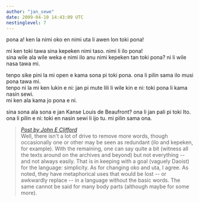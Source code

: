 ```yaml
---
author: "jan_sewe"
date: 2009-04-10 14:43:09 UTC
nestinglevel: 7
---
```

pona a! ken la nimi oko en nimi uta li awen lon toki pona!  
  
mi ken toki tawa sina kepeken nimi taso. nimi li ilo pona!  
sina wile ala wile weka e nimi ilo anu nimi kepeken tan toki pona? ni li wile nasa tawa mi.  
  
tenpo sike pini la mi open e kama sona pi toki pona. ona li pilin sama ilo musi pona tawa mi.  
tenpo ni la mi ken lukin e ni: jan pi mute lili li wile kin e ni: toki pona li kama nasin sewi.  
mi ken ala kama jo pona e ni.  
  
sina sona ala sona e jan Kanse Louis de Beaufront? ona li jan pali pi toki Ito.  
ona li pilin e ni: toki en nasin sewi li ijo tu. mi pilin sama ona.  

> [_Post by John E Clifford_](/P8r8m1QG/nimi-oko-en-nimi-uta#post7)  
> Well, there isn't a lot of drive to remove more words, though occasionally one or other may be seen as redundant (ilo and kepeken, for example). With the remaining, one can say quite a bit (witness all the texts around on the archives and beyond) but not everything -- and not always easily. That is in keeping with a goal (vaguely Daoist) for the language: simplicity. As for changing oko and uta, I agree. As noted, they have metaphorical uses that would be lost -- or awkwardly replace -- in a language without the basic words. The same cannot be said for many body parts (although maybe for some more).  
>